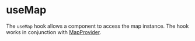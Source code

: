 useMap
======

The `useMap` hook allows a component to access the map instance. The hook works in conjunction with [MapProvider](html/api/mapprovider).